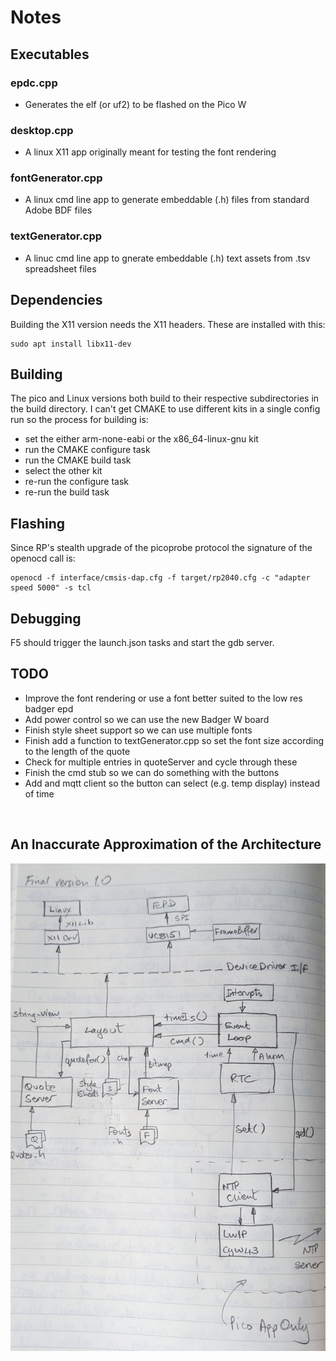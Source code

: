 
# Notes

## Executables
### epdc.cpp 
- Generates the elf (or uf2) to be flashed on the Pico W

### desktop.cpp 
- A linux X11 app originally meant for testing the font rendering

### fontGenerator.cpp 
- A linux cmd line app to generate embeddable (.h) files from standard Adobe BDF files

### textGenerator.cpp 
- A linuc cmd line app to gnerate embeddable (.h) text assets from .tsv spreadsheet files


## Dependencies
Building the X11 version needs the X11 headers. These are installed with this:
```console
sudo apt install libx11-dev
```

## Building
The pico and Linux versions both build to their respective subdirectories in the build directory.
I can't get CMAKE to use different kits in a single config run so the process for building is:
* set the either arm-none-eabi or the x86_64-linux-gnu kit
* run the CMAKE configure task
* run the CMAKE build task
* select the other kit
* re-run the configure task
* re-run the build task


## Flashing 
Since RP's stealth upgrade of the picoprobe protocol the signature of the openocd call is:
```console
openocd -f interface/cmsis-dap.cfg -f target/rp2040.cfg -c "adapter speed 5000" -s tcl
```

## Debugging
F5 should trigger the launch.json tasks and start the gdb server. 


## TODO
* Improve the font rendering or use a font better suited to the low res badger epd
* Add power control so we can use the new Badger W board
* Finish style sheet support so we can use multiple fonts
* Finish add a function to textGenerator.cpp so set the font size according to the 
length of the quote
* Check for multiple entries in quoteServer and cycle through these
* Finish the cmd stub so we can do something with the buttons
* Add and mqtt client so the button can select (e.g. temp display) instead of time

</br>

## An Inaccurate Approximation of the Architecture
![Alt](assets/epdc.jpg "Architecture")